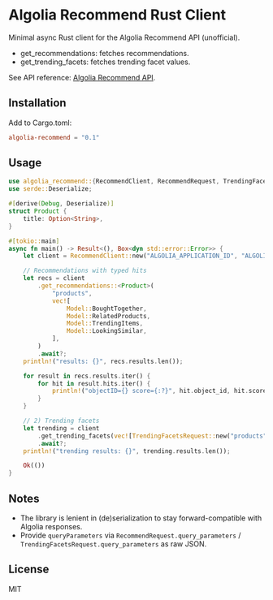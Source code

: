 # Algolia Recommend Rust Client

Minimal async Rust client for the Algolia Recommend API (unofficial).

- get_recommendations<T>: fetches recommendations.
- get_trending_facets: fetches trending facet values.

See API reference: [Algolia Recommend API](https://www.algolia.com/doc/rest-api/recommend/get-recommendations).

## Installation

Add to Cargo.toml:

```toml
algolia-recommend = "0.1"
```

## Usage

```rust
use algolia_recommend::{RecommendClient, RecommendRequest, TrendingFacetsRequest};
use serde::Deserialize;

#[derive(Debug, Deserialize)]
struct Product {
    title: Option<String>,
}

#[tokio::main]
async fn main() -> Result<(), Box<dyn std::error::Error>> {
    let client = RecommendClient::new("ALGOLIA_APPLICATION_ID", "ALGOLIA_API_KEY");

    // Recommendations with typed hits
    let recs = client
        .get_recommendations::<Product>(
            "products",
            vec![
                Model::BoughtTogether,
                Model::RelatedProducts,
                Model::TrendingItems,
                Model::LookingSimilar,
            ],
        )
        .await?;
    println!("results: {}", recs.results.len());

    for result in recs.results.iter() {
        for hit in result.hits.iter() {
            println!("objectID={} score={:?}", hit.object_id, hit.score);
        }
    }

    // 2) Trending facets
    let trending = client
        .get_trending_facets(vec![TrendingFacetsRequest::new("products", "category")])
        .await?;
    println!("trending results: {}", trending.results.len());

    Ok(())
}
```

## Notes

- The library is lenient in (de)serialization to stay forward-compatible with Algolia responses.
- Provide `queryParameters` via `RecommendRequest.query_parameters` / `TrendingFacetsRequest.query_parameters` as raw JSON.

## License

MIT
